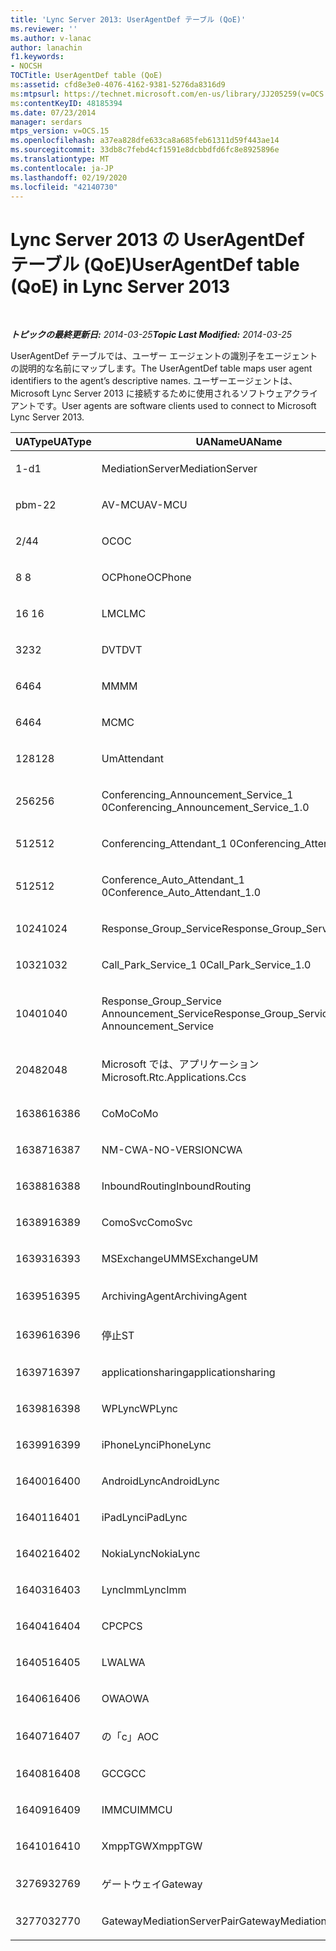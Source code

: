 ```yaml
---
title: 'Lync Server 2013: UserAgentDef テーブル (QoE)'
ms.reviewer: ''
ms.author: v-lanac
author: lanachin
f1.keywords:
- NOCSH
TOCTitle: UserAgentDef table (QoE)
ms:assetid: cfd8e3e0-4076-4162-9381-5276da8316d9
ms:mtpsurl: https://technet.microsoft.com/en-us/library/JJ205259(v=OCS.15)
ms:contentKeyID: 48185394
ms.date: 07/23/2014
manager: serdars
mtps_version: v=OCS.15
ms.openlocfilehash: a37ea828dfe633ca8a685feb61311d59f443ae14
ms.sourcegitcommit: 33db8c7febd4cf1591e8dcbbdfd6fc8e8925896e
ms.translationtype: MT
ms.contentlocale: ja-JP
ms.lasthandoff: 02/19/2020
ms.locfileid: "42140730"
---
```

<div data-xmlns="http://www.w3.org/1999/xhtml">

<div class="topic" data-xmlns="http://www.w3.org/1999/xhtml" data-msxsl="urn:schemas-microsoft-com:xslt" data-cs="http://msdn.microsoft.com/">

<div data-asp="https://msdn2.microsoft.com/asp">

# <a name="useragentdef-table-qoe-in-lync-server-2013"></a><span data-ttu-id="89c06-102">Lync Server 2013 の UserAgentDef テーブル (QoE)</span><span class="sxs-lookup"><span data-stu-id="89c06-102">UserAgentDef table (QoE) in Lync Server 2013</span></span>

</div>

<div id="mainSection">

<div id="mainBody">

<span> </span>

<span data-ttu-id="89c06-103">_**トピックの最終更新日:** 2014-03-25_</span><span class="sxs-lookup"><span data-stu-id="89c06-103">_**Topic Last Modified:** 2014-03-25_</span></span>

<span data-ttu-id="89c06-104">UserAgentDef テーブルでは、ユーザー エージェントの識別子をエージェントの説明的な名前にマップします。</span><span class="sxs-lookup"><span data-stu-id="89c06-104">The UserAgentDef table maps user agent identifiers to the agent’s descriptive names.</span></span> <span data-ttu-id="89c06-105">ユーザーエージェントは、Microsoft Lync Server 2013 に接続するために使用されるソフトウェアクライアントです。</span><span class="sxs-lookup"><span data-stu-id="89c06-105">User agents are software clients used to connect to Microsoft Lync Server 2013.</span></span>


<table>
<colgroup>
<col style="width: 33%" />
<col style="width: 33%" />
<col style="width: 33%" />
</colgroup>
<thead>
<tr class="header">
<th><span data-ttu-id="89c06-106">UAType</span><span class="sxs-lookup"><span data-stu-id="89c06-106">UAType</span></span></th>
<th><span data-ttu-id="89c06-107">UAName</span><span class="sxs-lookup"><span data-stu-id="89c06-107">UAName</span></span></th>
<th><span data-ttu-id="89c06-108">UACategory</span><span class="sxs-lookup"><span data-stu-id="89c06-108">UACategory</span></span></th>
</tr>
</thead>
<tbody>
<tr class="odd">
<td><p><span data-ttu-id="89c06-109">1-d</span><span class="sxs-lookup"><span data-stu-id="89c06-109">1</span></span></p></td>
<td><p><span data-ttu-id="89c06-110">MediationServer</span><span class="sxs-lookup"><span data-stu-id="89c06-110">MediationServer</span></span></p></td>
<td><p><span data-ttu-id="89c06-111">MediationServer</span><span class="sxs-lookup"><span data-stu-id="89c06-111">MediationServer</span></span></p></td>
</tr>
<tr class="even">
<td><p><span data-ttu-id="89c06-112">pbm-2</span><span class="sxs-lookup"><span data-stu-id="89c06-112">2</span></span></p></td>
<td><p><span data-ttu-id="89c06-113">AV-MCU</span><span class="sxs-lookup"><span data-stu-id="89c06-113">AV-MCU</span></span></p></td>
<td><p><span data-ttu-id="89c06-114">AV-MCU</span><span class="sxs-lookup"><span data-stu-id="89c06-114">AV-MCU</span></span></p></td>
</tr>
<tr class="odd">
<td><p><span data-ttu-id="89c06-115">2/4</span><span class="sxs-lookup"><span data-stu-id="89c06-115">4</span></span></p></td>
<td><p><span data-ttu-id="89c06-116">OC</span><span class="sxs-lookup"><span data-stu-id="89c06-116">OC</span></span></p></td>
<td><p><span data-ttu-id="89c06-117">OC</span><span class="sxs-lookup"><span data-stu-id="89c06-117">OC</span></span></p></td>
</tr>
<tr class="even">
<td><p><span data-ttu-id="89c06-118">8 </span><span class="sxs-lookup"><span data-stu-id="89c06-118">8</span></span></p></td>
<td><p><span data-ttu-id="89c06-119">OCPhone</span><span class="sxs-lookup"><span data-stu-id="89c06-119">OCPhone</span></span></p></td>
<td><p><span data-ttu-id="89c06-120">OCPhone</span><span class="sxs-lookup"><span data-stu-id="89c06-120">OCPhone</span></span></p></td>
</tr>
<tr class="odd">
<td><p><span data-ttu-id="89c06-121">16 </span><span class="sxs-lookup"><span data-stu-id="89c06-121">16</span></span></p></td>
<td><p><span data-ttu-id="89c06-122">LMC</span><span class="sxs-lookup"><span data-stu-id="89c06-122">LMC</span></span></p></td>
<td><p><span data-ttu-id="89c06-123">LMC</span><span class="sxs-lookup"><span data-stu-id="89c06-123">LMC</span></span></p></td>
</tr>
<tr class="even">
<td><p><span data-ttu-id="89c06-124">32</span><span class="sxs-lookup"><span data-stu-id="89c06-124">32</span></span></p></td>
<td><p><span data-ttu-id="89c06-125">DVT</span><span class="sxs-lookup"><span data-stu-id="89c06-125">DVT</span></span></p></td>
<td><p><span data-ttu-id="89c06-126">DVT</span><span class="sxs-lookup"><span data-stu-id="89c06-126">DVT</span></span></p></td>
</tr>
<tr class="odd">
<td><p><span data-ttu-id="89c06-127">64</span><span class="sxs-lookup"><span data-stu-id="89c06-127">64</span></span></p></td>
<td><p><span data-ttu-id="89c06-128">MM</span><span class="sxs-lookup"><span data-stu-id="89c06-128">MM</span></span></p></td>
<td><p><span data-ttu-id="89c06-129">MM</span><span class="sxs-lookup"><span data-stu-id="89c06-129">MM</span></span></p></td>
</tr>
<tr class="even">
<td><p><span data-ttu-id="89c06-130">64</span><span class="sxs-lookup"><span data-stu-id="89c06-130">64</span></span></p></td>
<td><p><span data-ttu-id="89c06-131">MC</span><span class="sxs-lookup"><span data-stu-id="89c06-131">MC</span></span></p></td>
<td><p><span data-ttu-id="89c06-132">MM</span><span class="sxs-lookup"><span data-stu-id="89c06-132">MM</span></span></p></td>
</tr>
<tr class="odd">
<td><p><span data-ttu-id="89c06-133">128</span><span class="sxs-lookup"><span data-stu-id="89c06-133">128</span></span></p></td>
<td><p><span data-ttu-id="89c06-134">Um</span><span class="sxs-lookup"><span data-stu-id="89c06-134">Attendant</span></span></p></td>
<td><p><span data-ttu-id="89c06-135">Um</span><span class="sxs-lookup"><span data-stu-id="89c06-135">Attendant</span></span></p></td>
</tr>
<tr class="even">
<td><p><span data-ttu-id="89c06-136">256</span><span class="sxs-lookup"><span data-stu-id="89c06-136">256</span></span></p></td>
<td><p><span data-ttu-id="89c06-137">Conferencing_Announcement_Service_1 0</span><span class="sxs-lookup"><span data-stu-id="89c06-137">Conferencing_Announcement_Service_1.0</span></span></p></td>
<td><p><span data-ttu-id="89c06-138">CA</span><span class="sxs-lookup"><span data-stu-id="89c06-138">CAS</span></span></p></td>
</tr>
<tr class="odd">
<td><p><span data-ttu-id="89c06-139">512</span><span class="sxs-lookup"><span data-stu-id="89c06-139">512</span></span></p></td>
<td><p><span data-ttu-id="89c06-140">Conferencing_Attendant_1 0</span><span class="sxs-lookup"><span data-stu-id="89c06-140">Conferencing_Attendant_1.0</span></span></p></td>
<td><p><span data-ttu-id="89c06-141">CAA</span><span class="sxs-lookup"><span data-stu-id="89c06-141">CAA</span></span></p></td>
</tr>
<tr class="even">
<td><p><span data-ttu-id="89c06-142">512</span><span class="sxs-lookup"><span data-stu-id="89c06-142">512</span></span></p></td>
<td><p><span data-ttu-id="89c06-143">Conference_Auto_Attendant_1 0</span><span class="sxs-lookup"><span data-stu-id="89c06-143">Conference_Auto_Attendant_1.0</span></span></p></td>
<td><p><span data-ttu-id="89c06-144">CAA</span><span class="sxs-lookup"><span data-stu-id="89c06-144">CAA</span></span></p></td>
</tr>
<tr class="odd">
<td><p><span data-ttu-id="89c06-145">1024</span><span class="sxs-lookup"><span data-stu-id="89c06-145">1024</span></span></p></td>
<td><p><span data-ttu-id="89c06-146">Response_Group_Service</span><span class="sxs-lookup"><span data-stu-id="89c06-146">Response_Group_Service</span></span></p></td>
<td><p><span data-ttu-id="89c06-147">RG</span><span class="sxs-lookup"><span data-stu-id="89c06-147">RGS</span></span></p></td>
</tr>
<tr class="even">
<td><p><span data-ttu-id="89c06-148">1032</span><span class="sxs-lookup"><span data-stu-id="89c06-148">1032</span></span></p></td>
<td><p><span data-ttu-id="89c06-149">Call_Park_Service_1 0</span><span class="sxs-lookup"><span data-stu-id="89c06-149">Call_Park_Service_1.0</span></span></p></td>
<td><p><span data-ttu-id="89c06-150">CPS</span><span class="sxs-lookup"><span data-stu-id="89c06-150">CPS</span></span></p></td>
</tr>
<tr class="odd">
<td><p><span data-ttu-id="89c06-151">1040</span><span class="sxs-lookup"><span data-stu-id="89c06-151">1040</span></span></p></td>
<td><p><span data-ttu-id="89c06-152">Response_Group_Service Announcement_Service</span><span class="sxs-lookup"><span data-stu-id="89c06-152">Response_Group_Service Announcement_Service</span></span></p></td>
<td><p><span data-ttu-id="89c06-153">AS</span><span class="sxs-lookup"><span data-stu-id="89c06-153">AS</span></span></p></td>
</tr>
<tr class="even">
<td><p><span data-ttu-id="89c06-154">2048</span><span class="sxs-lookup"><span data-stu-id="89c06-154">2048</span></span></p></td>
<td><p><span data-ttu-id="89c06-155">Microsoft では、アプリケーション</span><span class="sxs-lookup"><span data-stu-id="89c06-155">Microsoft.Rtc.Applications.Ccs</span></span></p></td>
<td><p><span data-ttu-id="89c06-156">CC</span><span class="sxs-lookup"><span data-stu-id="89c06-156">CCS</span></span></p></td>
</tr>
<tr class="odd">
<td><p><span data-ttu-id="89c06-157">16386</span><span class="sxs-lookup"><span data-stu-id="89c06-157">16386</span></span></p></td>
<td><p><span data-ttu-id="89c06-158">CoMo</span><span class="sxs-lookup"><span data-stu-id="89c06-158">CoMo</span></span></p></td>
<td><p><span data-ttu-id="89c06-159">CoMo</span><span class="sxs-lookup"><span data-stu-id="89c06-159">CoMo</span></span></p></td>
</tr>
<tr class="even">
<td><p><span data-ttu-id="89c06-160">16387</span><span class="sxs-lookup"><span data-stu-id="89c06-160">16387</span></span></p></td>
<td><p><span data-ttu-id="89c06-161">NM-CWA-NO-VERSION</span><span class="sxs-lookup"><span data-stu-id="89c06-161">CWA</span></span></p></td>
<td><p><span data-ttu-id="89c06-162">NM-CWA-NO-VERSION</span><span class="sxs-lookup"><span data-stu-id="89c06-162">CWA</span></span></p></td>
</tr>
<tr class="odd">
<td><p><span data-ttu-id="89c06-163">16388</span><span class="sxs-lookup"><span data-stu-id="89c06-163">16388</span></span></p></td>
<td><p><span data-ttu-id="89c06-164">InboundRouting</span><span class="sxs-lookup"><span data-stu-id="89c06-164">InboundRouting</span></span></p></td>
<td><p><span data-ttu-id="89c06-165">InboundRouting</span><span class="sxs-lookup"><span data-stu-id="89c06-165">InboundRouting</span></span></p></td>
</tr>
<tr class="even">
<td><p><span data-ttu-id="89c06-166">16389</span><span class="sxs-lookup"><span data-stu-id="89c06-166">16389</span></span></p></td>
<td><p><span data-ttu-id="89c06-167">ComoSvc</span><span class="sxs-lookup"><span data-stu-id="89c06-167">ComoSvc</span></span></p></td>
<td><p><span data-ttu-id="89c06-168">ComoSvc</span><span class="sxs-lookup"><span data-stu-id="89c06-168">ComoSvc</span></span></p></td>
</tr>
<tr class="odd">
<td><p><span data-ttu-id="89c06-169">16393</span><span class="sxs-lookup"><span data-stu-id="89c06-169">16393</span></span></p></td>
<td><p><span data-ttu-id="89c06-170">MSExchangeUM</span><span class="sxs-lookup"><span data-stu-id="89c06-170">MSExchangeUM</span></span></p></td>
<td><p><span data-ttu-id="89c06-171">ExUM</span><span class="sxs-lookup"><span data-stu-id="89c06-171">ExUM</span></span></p></td>
</tr>
<tr class="even">
<td><p><span data-ttu-id="89c06-172">16395</span><span class="sxs-lookup"><span data-stu-id="89c06-172">16395</span></span></p></td>
<td><p><span data-ttu-id="89c06-173">ArchivingAgent</span><span class="sxs-lookup"><span data-stu-id="89c06-173">ArchivingAgent</span></span></p></td>
<td><p><span data-ttu-id="89c06-174">アーキテクチャエージェント</span><span class="sxs-lookup"><span data-stu-id="89c06-174">ARCHAGENT</span></span></p></td>
</tr>
<tr class="odd">
<td><p><span data-ttu-id="89c06-175">16396</span><span class="sxs-lookup"><span data-stu-id="89c06-175">16396</span></span></p></td>
<td><p><span data-ttu-id="89c06-176">停止</span><span class="sxs-lookup"><span data-stu-id="89c06-176">ST</span></span></p></td>
<td><p><span data-ttu-id="89c06-177">停止</span><span class="sxs-lookup"><span data-stu-id="89c06-177">ST</span></span></p></td>
</tr>
<tr class="even">
<td><p><span data-ttu-id="89c06-178">16397</span><span class="sxs-lookup"><span data-stu-id="89c06-178">16397</span></span></p></td>
<td><p><span data-ttu-id="89c06-179">applicationsharing</span><span class="sxs-lookup"><span data-stu-id="89c06-179">applicationsharing</span></span></p></td>
<td><p><span data-ttu-id="89c06-180">ASMCU</span><span class="sxs-lookup"><span data-stu-id="89c06-180">ASMCU</span></span></p></td>
</tr>
<tr class="odd">
<td><p><span data-ttu-id="89c06-181">16398</span><span class="sxs-lookup"><span data-stu-id="89c06-181">16398</span></span></p></td>
<td><p><span data-ttu-id="89c06-182">WPLync</span><span class="sxs-lookup"><span data-stu-id="89c06-182">WPLync</span></span></p></td>
<td><p><span data-ttu-id="89c06-183">WPLync</span><span class="sxs-lookup"><span data-stu-id="89c06-183">WPLync</span></span></p></td>
</tr>
<tr class="even">
<td><p><span data-ttu-id="89c06-184">16399</span><span class="sxs-lookup"><span data-stu-id="89c06-184">16399</span></span></p></td>
<td><p><span data-ttu-id="89c06-185">iPhoneLync</span><span class="sxs-lookup"><span data-stu-id="89c06-185">iPhoneLync</span></span></p></td>
<td><p><span data-ttu-id="89c06-186">iPhoneLync</span><span class="sxs-lookup"><span data-stu-id="89c06-186">iPhoneLync</span></span></p></td>
</tr>
<tr class="odd">
<td><p><span data-ttu-id="89c06-187">16400</span><span class="sxs-lookup"><span data-stu-id="89c06-187">16400</span></span></p></td>
<td><p><span data-ttu-id="89c06-188">AndroidLync</span><span class="sxs-lookup"><span data-stu-id="89c06-188">AndroidLync</span></span></p></td>
<td><p><span data-ttu-id="89c06-189">AndroidLync</span><span class="sxs-lookup"><span data-stu-id="89c06-189">AndroidLync</span></span></p></td>
</tr>
<tr class="even">
<td><p><span data-ttu-id="89c06-190">16401</span><span class="sxs-lookup"><span data-stu-id="89c06-190">16401</span></span></p></td>
<td><p><span data-ttu-id="89c06-191">iPadLync</span><span class="sxs-lookup"><span data-stu-id="89c06-191">iPadLync</span></span></p></td>
<td><p><span data-ttu-id="89c06-192">iPadLync</span><span class="sxs-lookup"><span data-stu-id="89c06-192">iPadLync</span></span></p></td>
</tr>
<tr class="odd">
<td><p><span data-ttu-id="89c06-193">16402</span><span class="sxs-lookup"><span data-stu-id="89c06-193">16402</span></span></p></td>
<td><p><span data-ttu-id="89c06-194">NokiaLync</span><span class="sxs-lookup"><span data-stu-id="89c06-194">NokiaLync</span></span></p></td>
<td><p><span data-ttu-id="89c06-195">NokiaLync</span><span class="sxs-lookup"><span data-stu-id="89c06-195">NokiaLync</span></span></p></td>
</tr>
<tr class="even">
<td><p><span data-ttu-id="89c06-196">16403</span><span class="sxs-lookup"><span data-stu-id="89c06-196">16403</span></span></p></td>
<td><p><span data-ttu-id="89c06-197">LyncImm</span><span class="sxs-lookup"><span data-stu-id="89c06-197">LyncImm</span></span></p></td>
<td><p><span data-ttu-id="89c06-198">LyncImm</span><span class="sxs-lookup"><span data-stu-id="89c06-198">LyncImm</span></span></p></td>
</tr>
<tr class="odd">
<td><p><span data-ttu-id="89c06-199">16404</span><span class="sxs-lookup"><span data-stu-id="89c06-199">16404</span></span></p></td>
<td><p><span data-ttu-id="89c06-200">CPC</span><span class="sxs-lookup"><span data-stu-id="89c06-200">PCS</span></span></p></td>
<td><p><span data-ttu-id="89c06-201">CPC</span><span class="sxs-lookup"><span data-stu-id="89c06-201">PCS</span></span></p></td>
</tr>
<tr class="even">
<td><p><span data-ttu-id="89c06-202">16405</span><span class="sxs-lookup"><span data-stu-id="89c06-202">16405</span></span></p></td>
<td><p><span data-ttu-id="89c06-203">LWA</span><span class="sxs-lookup"><span data-stu-id="89c06-203">LWA</span></span></p></td>
<td><p><span data-ttu-id="89c06-204">LWA</span><span class="sxs-lookup"><span data-stu-id="89c06-204">LWA</span></span></p></td>
</tr>
<tr class="odd">
<td><p><span data-ttu-id="89c06-205">16406</span><span class="sxs-lookup"><span data-stu-id="89c06-205">16406</span></span></p></td>
<td><p><span data-ttu-id="89c06-206">OWA</span><span class="sxs-lookup"><span data-stu-id="89c06-206">OWA</span></span></p></td>
<td><p><span data-ttu-id="89c06-207">OWA</span><span class="sxs-lookup"><span data-stu-id="89c06-207">OWA</span></span></p></td>
</tr>
<tr class="even">
<td><p><span data-ttu-id="89c06-208">16407</span><span class="sxs-lookup"><span data-stu-id="89c06-208">16407</span></span></p></td>
<td><p><span data-ttu-id="89c06-209">の「c」</span><span class="sxs-lookup"><span data-stu-id="89c06-209">AOC</span></span></p></td>
<td><p><span data-ttu-id="89c06-210">の「c」</span><span class="sxs-lookup"><span data-stu-id="89c06-210">AOC</span></span></p></td>
</tr>
<tr class="odd">
<td><p><span data-ttu-id="89c06-211">16408</span><span class="sxs-lookup"><span data-stu-id="89c06-211">16408</span></span></p></td>
<td><p><span data-ttu-id="89c06-212">GCC</span><span class="sxs-lookup"><span data-stu-id="89c06-212">GCC</span></span></p></td>
<td><p><span data-ttu-id="89c06-213">GCC</span><span class="sxs-lookup"><span data-stu-id="89c06-213">GCC</span></span></p></td>
</tr>
<tr class="even">
<td><p><span data-ttu-id="89c06-214">16409</span><span class="sxs-lookup"><span data-stu-id="89c06-214">16409</span></span></p></td>
<td><p><span data-ttu-id="89c06-215">IMMCU</span><span class="sxs-lookup"><span data-stu-id="89c06-215">IMMCU</span></span></p></td>
<td><p><span data-ttu-id="89c06-216">IMMCU</span><span class="sxs-lookup"><span data-stu-id="89c06-216">IMMCU</span></span></p></td>
</tr>
<tr class="odd">
<td><p><span data-ttu-id="89c06-217">16410</span><span class="sxs-lookup"><span data-stu-id="89c06-217">16410</span></span></p></td>
<td><p><span data-ttu-id="89c06-218">XmppTGW</span><span class="sxs-lookup"><span data-stu-id="89c06-218">XmppTGW</span></span></p></td>
<td><p><span data-ttu-id="89c06-219">XmppGateway</span><span class="sxs-lookup"><span data-stu-id="89c06-219">XmppGateway</span></span></p></td>
</tr>
<tr class="even">
<td><p><span data-ttu-id="89c06-220">32769</span><span class="sxs-lookup"><span data-stu-id="89c06-220">32769</span></span></p></td>
<td><p><span data-ttu-id="89c06-221">ゲートウェイ</span><span class="sxs-lookup"><span data-stu-id="89c06-221">Gateway</span></span></p></td>
<td><p><span data-ttu-id="89c06-222">ゲートウェイ</span><span class="sxs-lookup"><span data-stu-id="89c06-222">Gateway</span></span></p></td>
</tr>
<tr class="odd">
<td><p><span data-ttu-id="89c06-223">32770</span><span class="sxs-lookup"><span data-stu-id="89c06-223">32770</span></span></p></td>
<td><p><span data-ttu-id="89c06-224">GatewayMediationServerPair</span><span class="sxs-lookup"><span data-stu-id="89c06-224">GatewayMediationServerPair</span></span></p></td>
<td><p><span data-ttu-id="89c06-225">GatewayMediationServerPair</span><span class="sxs-lookup"><span data-stu-id="89c06-225">GatewayMediationServerPair</span></span></p></td>
</tr>
</tbody>
</table>


</div>

<span> </span>

</div>

</div>

</div>

